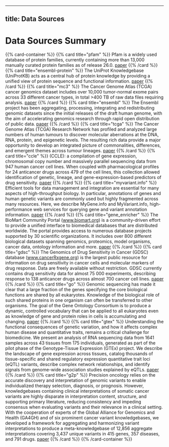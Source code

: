 
---
title: Data Sources
---

# Data Sources Summary
{{% card-container %}}
{{% card title="pfam" %}}
Pfam is a widely used database of protein families, currently containing more than 13,000 manually curated protein families as of release 26.0.
<a href="https://www.ncbi.nlm.nih.gov/pubmed/22127870" target="_blank">paper</a>
{{% /card %}}
{{% card title="ensembl-protein" %}}
The UniProt Knowledgebase (UniProtKB) acts as a central hub of protein knowledge by providing a unified view of protein sequence and functional information.
<a href="https://academic.oup.com/database/article/doi/10.1093/database/bar009/463132" target="_blank">paper</a>
{{% /card %}}
{{% card title="mc3" %}}
The Cancer Genome Atlas (TCGA) cancer genomics dataset includes over 10,000 tumor-normal exome pairs across 33 different cancer types, in total >400 TB of raw data files requiring analysis.
<a href="https://www.cell.com/cell-systems/fulltext/S2405-4712(18)30096-6" target="_blank">paper</a>
{{% /card %}}
{{% card title="ensembl" %}}
The Ensembl project has been aggregating, processing, integrating and redistributing genomic datasets since the initial releases of the draft human genome, with the aim of accelerating genomics research through rapid open distribution of public data.
<a href="https://academic.oup.com/nar/article/46/D1/D754/4634002" target="_blank">paper</a>
{{% /card %}}
{{% card title="tcga" %}}
 The Cancer Genome Atlas (TCGA) Research Network has profiled and analyzed large numbers of human tumours to discover molecular aberrations at the DNA, RNA, protein, and epigenetic levels. The resulting rich data provide a major opportunity to develop an integrated picture of commonalities, differences, and emergent themes across tumour lineages.
<a href="https://www.ncbi.nlm.nih.gov/pmc/articles/PMC3919969/" target="_blank">paper</a>
{{% /card %}}
{{% card title="ccle" %}}
 (CCLE): a compilation of gene expression, chromosomal copy number and massively parallel sequencing data from 947 human cancer cell lines. When coupled with pharmacological profiles for 24 anticancer drugs across 479 of the cell lines, this collection allowed identification of genetic, lineage, and gene-expression-based predictors of drug sensitivity.
<a href="https://www.sciencedirect.com/science/article/pii/S0092867417306517" target="_blank">paper</a>
{{% /card %}}
{{% card title="myvariant.info" %}}
Efficient tools for data management and integration are essential for many aspects of high-throughput biology. In particular, annotations of genes and human genetic variants are commonly used but highly fragmented across many resources. Here, we describe MyGene.info and MyVariant.info, high-performance web services for querying gene and variant annotation information.
<a href="https://genomebiology.biomedcentral.com/articles/10.1186/s13059-016-0953-9" target="_blank">paper</a>
{{% /card %}}
{{% card title="gene_enricher" %}}
The BioMart Community Portal (www.biomart.org) is a community-driven effort to provide a unified interface to biomedical databases that are distributed worldwide. The portal provides access to numerous database projects supported by 30 scientific organizations. It includes over 800 different biological datasets spanning genomics, proteomics, model organisms, cancer data, ontology information and more.
<a href="http://nar.oxfordjournals.org/content/43/W1/W589" target="_blank">paper</a>
{{% /card %}}
{{% card title="gdsc" %}}
 The Genomics of Drug Sensitivity in Cancer (GDSC) database (www.cancerRxgene.org) is the largest public resource for information on drug sensitivity in cancer cells and molecular markers of drug response. Data are freely available without restriction. GDSC currently contains drug sensitivity data for almost 75 000 experiments, describing response to 138 anticancer drugs across almost 700 cancer cell lines.
<a href="https://www.ncbi.nlm.nih.gov/pmc/articles/PMC3531057/" target="_blank">paper</a>
{{% /card %}}
{{% card title="go" %}}
Genomic sequencing has made it clear that a large fraction of the genes specifying the core biological functions are shared by all eukaryotes. Knowledge of the biological role of such shared proteins in one organism can often be transferred to other organisms. The goal of the Gene Ontology Consortium is to produce a dynamic, controlled vocabulary that can be applied to all eukaryotes even as knowledge of gene and protein roles in cells is accumulating and changing.
<a href="https://www.ncbi.nlm.nih.gov/pubmed/10802651" target="_blank">paper</a>
{{% /card %}}
{{% card title="gtex" %}}
Understanding the functional consequences of genetic variation, and how it affects complex human disease and quantitative traits, remains a critical challenge for biomedicine. We present an analysis of RNA sequencing data from 1641 samples across 43 tissues from 175 individuals, generated as part of the pilot phase of the Genotype-Tissue Expression (GTEx) project. We describe the landscape of gene expression across tissues, catalog thousands of tissue-specific and shared regulatory expression quantitative trait loci (eQTL) variants, describe complex network relationships, and identify signals from genome-wide association studies explained by eQTLs.
<a href="http://science.sciencemag.org/content/348/6235/648" target="_blank">paper</a>
{{% /card %}}
{{% card title="g2p" %}}
Precision oncology relies on the accurate discovery and interpretation of genomic variants to enable
individualized therapy selection, diagnosis, or prognosis. However, knowledgebases containing clinical
interpretations of somatic cancer variants are highly disparate in interpretation content, structure, and
supporting primary literature, reducing consistency and impeding consensus when evaluating variants and
their relevance in a clinical setting. With the cooperation of experts of the Global Alliance for Genomics and
Health (GA4GH) and of six prominent cancer variant knowledgebases, we developed a framework for
aggregating and harmonizing variant interpretations to produce a meta-knowledgebase of 12,856 aggregate
interpretations covering 3,437 unique variants in 415 genes, 357 diseases, and 791 drugs.
<a href="https://www.biorxiv.org/content/biorxiv/early/2018/07/11/366856.full.pdf" target="_blank">paper</a>
{{% /card %}}
{{% /card-container %}}
